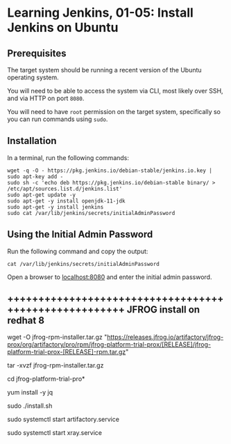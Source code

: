 # Learning Jenkins, 01-05: Install Jenkins on Ubuntu

## Prerequisites
The target system should be running a recent version of the Ubuntu operating system.

You will need to be able to access the system via CLI, most likely over SSH, and via HTTP on port `8080`.


You will need to have `root` permission on the target system, specifically so you can run commands using `sudo`.

## Installation
In a terminal, run the following commands:
```
wget -q -O - https://pkg.jenkins.io/debian-stable/jenkins.io.key | sudo apt-key add -
sudo sh -c 'echo deb https://pkg.jenkins.io/debian-stable binary/ > /etc/apt/sources.list.d/jenkins.list'
sudo apt-get update -y
sudo apt-get -y install openjdk-11-jdk
sudo apt-get -y install jenkins
sudo cat /var/lib/jenkins/secrets/initialAdminPassword
```

## Using the Initial Admin Password
Run the following command and copy the output:
```
cat /var/lib/jenkins/secrets/initialAdminPassword
```

Open a browser to [localhost:8080](http://localhost:8080) and enter the initial admin password.



++++++++++++++++++++++++++++++++++++++++++++++++++++++
JFROG install on redhat 8
-----------------------------------------------------------------------------
wget -O jfrog-rpm-installer.tar.gz "https://releases.jfrog.io/artifactory/jfrog-prox/org/artifactory/pro/rpm/jfrog-platform-trial-prox/[RELEASE]/jfrog-platform-trial-prox-[RELEASE]-rpm.tar.gz"

tar -xvzf jfrog-rpm-installer.tar.gz


cd jfrog-platform-trial-pro*


yum install -y jq

sudo ./install.sh

sudo systemctl start artifactory.service

sudo systemctl start xray.service
